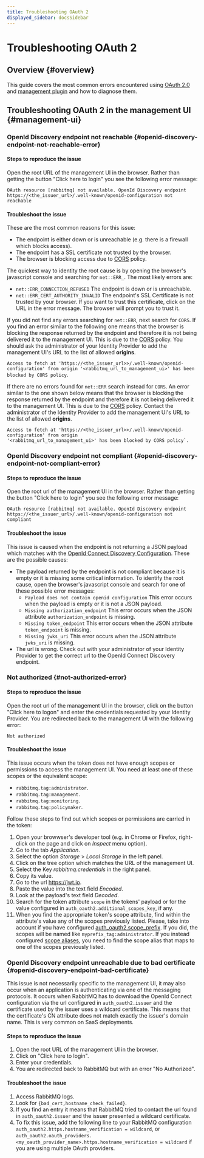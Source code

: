 ```yaml
---
title: Troubleshooting OAuth 2
displayed_sidebar: docsSidebar
---
```

<!--
Copyright (c) 2005-2024 Broadcom. All Rights Reserved. The term "Broadcom" refers to Broadcom Inc. and/or its subsidiaries.

All rights reserved. This program and the accompanying materials
are made available under the terms of the under the Apache License,
Version 2.0 (the "License”); you may not use this file except in compliance
with the License. You may obtain a copy of the License at

https://www.apache.org/licenses/LICENSE-2.0

Unless required by applicable law or agreed to in writing, software
distributed under the License is distributed on an "AS IS" BASIS,
WITHOUT WARRANTIES OR CONDITIONS OF ANY KIND, either express or implied.
See the License for the specific language governing permissions and
limitations under the License.
-->

# Troubleshooting OAuth 2

## Overview {#overview}

This guide covers the most common errors encountered using [OAuth 2.0](./oauth2/) and [management plugin](./management) and how to diagnose them.

## Troubleshooting OAuth 2 in the management UI {#management-ui}

### OpenId Discovery endpoint not reachable {#openid-discovery-endpoint-not-reachable-error}

#### Steps to reproduce the issue

Open the root URL of the management UI in the browser.
Rather than getting the button "Click here to login" you see the following error message:

```
OAuth resource [rabbitmq] not available. OpenId Discovery endpoint https://<the_issuer_url>/.well-known/openid-configuration not reachable
```

#### Troubleshoot the issue

These are the most common reasons for this issue:
- The endpoint is either down or is unreachable (e.g. there is a firewall which blocks access).
- The endpoint has a SSL certificate not trusted by the browser.
- The browser is blocking access due to [CORS](https://en.wikipedia.org/wiki/Cross-origin_resource_sharing) policy.

The quickest way to identity the root cause is by opening the browser's javascript console and searching for `net::ERR_`. The most likely errors are:
- `net::ERR_CONNECTION_REFUSED` The endpoint is down or is unreachable.
- `net::ERR_CERT_AUTHORITY_INVALID` The endpoint's SSL Certificate is not trusted by your browser. If you want to trust this certificate, click on the URL in the error message. The browser will prompt you to trust it.

If you did not find any errors searching for `net::ERR`, next search for `CORS`. If you find an error similar to the following one means that the browser is blocking the response returned by the endpoint and therefore it is not being delivered it to the management UI. This is due to the [CORS](https://en.wikipedia.org/wiki/Cross-origin_resource_sharing) policy. You should ask the administrator of your Identity Provider to add the management UI's URL to the list of allowed **origins**.

  `Access to fetch at 'https://<the_issuer_url>>/.well-known/openid-configuration' from origin
  '<rabbitmq_url_to_management_ui>' has been blocked by CORS policy`.

If there are no errors found for `net::ERR` search instead for `CORS`. An error similar to the one shown below means that the browser is blocking the response returned by
the endpoint and therefore it is not being delivered it to the management UI. This is due to the [CORS](https://en.wikipedia.org/wiki/Cross-origin_resource_sharing) policy.
Contact the administrator of the Identity Provider to add the management UI's URL to the list of allowed **origins**.

```
Access to fetch at 'https://<the_issuer_url>>/.well-known/openid-configuration' from origin
'<rabbitmq_url_to_management_ui>' has been blocked by CORS policy`.
```

### OpenId Discovery endpoint not compliant {#openid-discovery-endpoint-not-compliant-error}

#### Steps to reproduce the issue

Open the root url of the management UI in the browser.
Rather than getting the button "Click here to login" you see the following error message:

```
OAuth resource [rabbitmq] not available. OpenId Discovery endpoint https://<the_issuer_url>/.well-known/openid-configuration not compliant
```

#### Troubleshoot the issue

This issue is caused when the endpoint is not returning a JSON payload which matches with the [OpenId Connect Discovery Configuration](https://openid.net/specs/openid-connect-discovery-1_0.html#ProviderConfig).
These are the possible causes:
- The payload returned by the endpoint is not compliant because it is empty or it is missing some critical information. To identify the root cause, open the browser's javascript console and search for one of these possible error messages:
  - `Payload does not contain openid configuration` This error occurs when the payload is empty or it is not a JSON payload.
  - `Missing authorization_endpoint` This error occurs when the JSON attribute `authorization_endpoint` is missing.
  - `Missing token_endpoint` This error occurs when the JSON attribute `token_endpoint` is missing.
  - `Missing jwks_uri` This error occurs when the JSON attribute `jwks_uri` is missing.
- The url is wrong. Check out with your administrator of your Identity Provider to get the correct url to the OpenId Connect Discovery endpoint.

### Not authorized {#not-authorized-error}

#### Steps to reproduce the issue

Open the root url of the management UI in the browser, click on the button "Click here to logon" and enter the credentials requested by your Identity Provider. You are redirected back to the management UI with the following error:

```
Not authorized
```

#### Troubleshoot the issue

This issue occurs when the token does not have enough scopes or permissions to access the management UI. You need at least one of these scopes or the equivalent scope:
- `rabbitmq.tag:administrator`.
- `rabbitmq.tag:management`.
- `rabbitmq.tag:monitoring`.
- `rabbitmq.tag:policymaker`.

Follow these steps to find out which scopes or permissions are carried in the token:
1. Open your browwser's developer tool (e.g. in Chrome or Firefox, right-click on the page and click on *Inspect* menu option).
2. Go to the tab *Application*.
3. Select the option *Storage* > *Local Storage* in the left panel.
4. Click on the tree option which matches the URL of the management UI.
5. Select the Key *rabbitmq.credentials* in the right panel.
6. Copy its value.
7. Go to the url https://jwt.io.
8. Paste the value into the text field *Encoded*.
9. Look at the payload's text field *Decoded*.
10. Search for the token attribute `scope` in the tokens' payload or for the value configured in `auth_oauth2.additional_scopes_key`, if any.
11. When you find the appropriate token's scope attribute, find within the attribute's value any of the scopes previously listed. Please, take into account if you have configured [auth_oauth2.scope_prefix](./oauth2#scope-prefix). If you did, the scopes will be named like  `myprefix_tag:administrator`. If you instead configured [scope aliases](./oauth2-examples#use-scope-aliases), you need to find the scope alias that maps to one of the scopes previously listed.


### OpenId Discovery endpoint unreachable due to bad certificate {#openid-discovery-endpoint-bad-certificate}

This issue is not necessarily specific to the management UI, it may also occur when an application is authenticating via one of the messaging protocols. It occurs when RabbitMQ has to download the OpenId Connect configuration via the url configured in `auth_oauth2.issuer` and the certificate used by the issuer uses a wildcard certificate. This means that the certificate's CN attribute does not match exactly the issuer's domain name. This is very common on SaaS deployments.

#### Steps to reproduce the issue

1. Open the root URL of the management UI in the browser.
2. Click on "Click here to login".
3. Enter your credentials.
4. You are redirected back to RabbitMQ but with an error "No Authorized".

#### Troubleshoot the issue

1. Access RabbitMQ logs.
2. Look for `{bad_cert,hostname_check_failed}`.
3. If you find an entry it means that RabbitMQ tried to contact the url found in `auth_oauth2.issuer` and the issuer presented a wildcard certificate.
4. To fix this issue, add the following line to your RabbitMQ configuration `auth_oauth2.https.hostname_verification = wildcard`, or `auth_oauth2.oauth_providers.<my_oauth_provider_name>.https.hostname_verification = wildcard` if you are using multiple OAuth providers.
